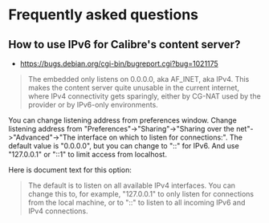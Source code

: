 # Frequently asked questions

## How to use IPv6 for Calibre's content server?

* https://bugs.debian.org/cgi-bin/bugreport.cgi?bug=1021175

> The embedded only listens on 0.0.0.0, aka AF_INET, aka IPv4.  This makes
> the content server quite unusable in the current internet, where IPv4
> connectivity gets sparingly, either by CG-NAT used by the provider or by
> IPv6-only environments.

You can change listening address from preferences window.
Change listening address from "Preferences"->"Sharing"->"Sharing over
the net"->"Advanced"->"The interface on which to listen for
connections:".
The default value is "0.0.0.0", but you can change to "::" for IPv6.
And use "127.0.0.1" or "::1" to limit access from localhost.

Here is document text for this option:
> The default is to listen on all available IPv4 interfaces. You can
> change this to, for example, "127.0.0.1" to only listen for connections
> from the local machine, or to "::" to listen to all incoming IPv6 and
> IPv4 connections.

